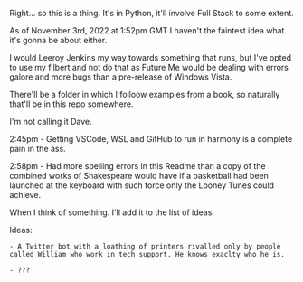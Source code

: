Right... so this is a thing. It's in Python, it'll involve Full Stack to some extent.

As of November 3rd, 2022 at 1:52pm GMT I haven't the faintest idea what it's gonna be about either.

I would Leeroy Jenkins my way towards something that runs, but I've opted to use my filbert and not do that as Future Me would be dealing with errors galore and more bugs than a pre-release of Windows Vista.

There'll be a folder in which I folloow examples from a book, so naturally that'll be in this repo somewhere.

I'm not calling it Dave.

2:45pm - Getting VSCode, WSL and GitHub to run in harmony is a complete pain in the ass.

2:58pm - Had more spelling errors in this Readme than a copy of the combined works of Shakespeare would have if a basketball had been launched at the keyboard with such force only the Looney Tunes could achieve.

When I think of something. I'll add it to the list of ideas.

Ideas:
    
    - A Twitter bot with a loathing of printers rivalled only by people called William who work in tech support. He knows exaclty who he is.
    
    - ???